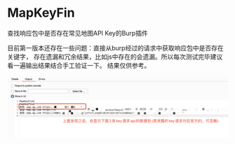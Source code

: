 # MapKeyFin

查找响应包中是否存在常见地图API Key的Burp插件


目前第一版本还存在一些问题：直接从burp经过的请求中获取响应包中是否存在关键字，
存在遗漏和冗余结果，比如js中存在的会遗漏。所以每次测试完毕建议看一遍输出结果结合手工验证一下。
结果仅供参考。

![](1.png)


